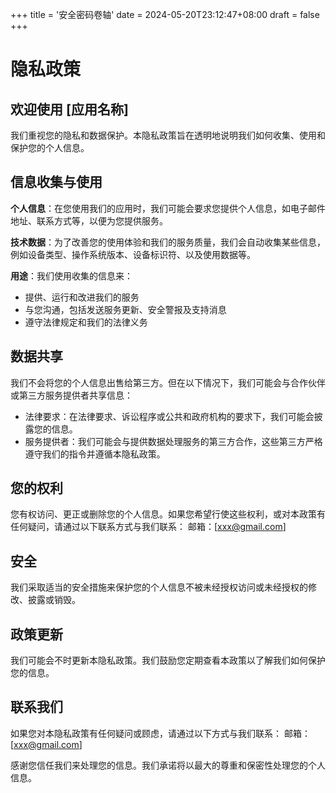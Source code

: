 +++
title = '安全密码卷轴'
date = 2024-05-20T23:12:47+08:00
draft = false
+++

# 隐私政策

## 欢迎使用 [应用名称]

我们重视您的隐私和数据保护。本隐私政策旨在透明地说明我们如何收集、使用和保护您的个人信息。

## 信息收集与使用

**个人信息**：在您使用我们的应用时，我们可能会要求您提供个人信息，如电子邮件地址、联系方式等，以便为您提供服务。

**技术数据**：为了改善您的使用体验和我们的服务质量，我们会自动收集某些信息，例如设备类型、操作系统版本、设备标识符、以及使用数据等。

**用途**：我们使用收集的信息来：

- 提供、运行和改进我们的服务
- 与您沟通，包括发送服务更新、安全警报及支持消息
- 遵守法律规定和我们的法律义务

## 数据共享

我们不会将您的个人信息出售给第三方。但在以下情况下，我们可能会与合作伙伴或第三方服务提供者共享信息：

- 法律要求：在法律要求、诉讼程序或公共和政府机构的要求下，我们可能会披露您的信息。
- 服务提供者：我们可能会与提供数据处理服务的第三方合作，这些第三方严格遵守我们的指令并遵循本隐私政策。

## 您的权利

您有权访问、更正或删除您的个人信息。如果您希望行使这些权利，或对本政策有任何疑问，请通过以下联系方式与我们联系：
邮箱：[xxx@gmail.com]

## 安全

我们采取适当的安全措施来保护您的个人信息不被未经授权访问或未经授权的修改、披露或销毁。

## 政策更新

我们可能会不时更新本隐私政策。我们鼓励您定期查看本政策以了解我们如何保护您的信息。

## 联系我们

如果您对本隐私政策有任何疑问或顾虑，请通过以下方式与我们联系：
邮箱：[xxx@gmail.com]

感谢您信任我们来处理您的信息。我们承诺将以最大的尊重和保密性处理您的个人信息。